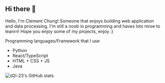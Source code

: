 ## Hi there 👋

Hello, I'm Clement Chung! Someone that enjoys building web application and data processing. I'm still a noob in programming and haves lots mroe to leanrn! Hope you enjoy some of my projects, enjoy :)

Programming languages/Framework that I use

- Python
- React/TypeScript
- HTML + CSS + JS
- Java

![d2i-23's GitHub stats](https://github-readme-stats.vercel.app/api?username=anuraghazra&show_icons=true&theme=radical)


<!--
**d2i-23/d2i-23** is a ✨ _special_ ✨ repository because its `README.md` (this file) appears on your GitHub profile.

Here are some ideas to get you started:

- 🔭 I’m currently working on ...
- 🌱 I’m currently learning ...
- 👯 I’m looking to collaborate on ...
- 🤔 I’m looking for help with ...
- 💬 Ask me about ...
- 📫 How to reach me: ...
- 😄 Pronouns: ...
- ⚡ Fun fact: ...
-->
